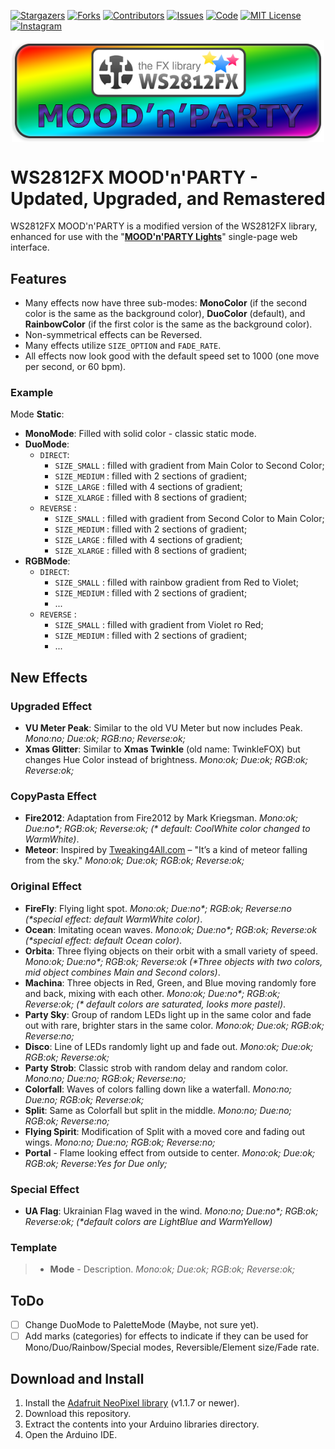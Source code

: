 
[![Stargazers][stars-shield]][stars-url]
[![Forks][forks-shield]][forks-url]
[![Contributors][contributors-shield]][contributors-url]
[![Issues][issues-shield]][issues-url]
[![Code][code-shileld]][code-url]
[![MIT License][license-shield]][license-url]
[![Instagram][instagram-shield]][instagram-url]

<p align="center"> <img src="https://github.com/BlockThor/WS2812FX_MOODnPARTY_Edition/blob/main/WS2812FX_MnP_logo.png" align="center" width="500"/> </p>

# WS2812FX MOOD'n'PARTY - Updated, Upgraded, and Remastered

WS2812FX MOOD'n'PARTY is a modified version of the WS2812FX library, enhanced for use with the "**[MOOD'n'PARTY Lights](https://github.com/BlockThor/MOODnPARTY_LIGHTS_WebInterface)**" single-page web interface.

## Features

- Many effects now have three sub-modes: **MonoColor** (if the second color is the same as the background color), **DuoColor** (default), and **RainbowColor** (if the first color is the same as the background color).
- Non-symmetrical effects can be Reversed.
- Many effects utilize `SIZE_OPTION` and `FADE_RATE`.
- All effects now look good with the default speed set to 1000 (one move per second, or 60 bpm).

### Example
Mode **Static**: 
- **MonoMode**: Filled with solid color - classic static mode.
- **DuoMode**: 
  * `DIRECT`: 
    + `SIZE_SMALL` : filled with gradient from Main Color to Second Color;
    + `SIZE_MEDIUM` : filled with 2 sections of gradient;
    + `SIZE_LARGE` : filled with 4 sections of gradient;
    + `SIZE_XLARGE` : filled with 8 sections of gradient;
  * `REVERSE` : 
    + `SIZE_SMALL` : filled with gradient from Second Color to Main Color;
    + `SIZE_MEDIUM` : filled with 2 sections of gradient;
    + `SIZE_LARGE` : filled with 4 sections of gradient;
    + `SIZE_XLARGE` : filled with 8 sections of gradient;
- **RGBMode**: 
  * `DIRECT`: 
    + `SIZE_SMALL` : filled with rainbow gradient from Red to Violet;
    + `SIZE_MEDIUM` : filled with 2 sections of gradient;
    + ...
  * `REVERSE` : 
    + `SIZE_SMALL` : filled with gradient from Violet ro Red;
    + `SIZE_MEDIUM` : filled with 2 sections of gradient;
    + ...

## New Effects

### Upgraded Effect

- **VU Meter Peak**: Similar to the old VU Meter but now includes Peak. _Mono:no; Due:ok; RGB:no; Reverse:ok;_
- **Xmas Glitter**: Similar to **Xmas Twinkle** (old name: TwinkleFOX) but changes Hue Color instead of brightness. _Mono:ok; Due:ok; RGB:ok; Reverse:ok;_

### CopyPasta Effect

- **Fire2012**: Adaptation from Fire2012 by Mark Kriegsman. _Mono:ok; Due:no*; RGB:ok; Reverse:ok; (* default: CoolWhite color changed to WarmWhite)_.
- **Meteor**: Inspired by [Tweaking4All.com](https://www.tweaking4all.com/hardware/arduino/adruino-led-strip-effects/#LEDStripEffectMeteorRain) – "It’s a kind of meteor falling from the sky." _Mono:ok; Due:ok; RGB:ok; Reverse:ok;_

### Original Effect

- **FireFly**: Flying light spot. _Mono:ok; Due:no*; RGB:ok; Reverse:no (*special effect: default WarmWhite color)_.
- **Ocean**: Imitating ocean waves. _Mono:ok; Due:no*; RGB:ok; Reverse:ok (*special effect: default Ocean color)_.
- **Orbita**: Three flying objects on their orbit with a small variety of speed. _Mono:ok; Due:no*; RGB:ok; Reverse:ok (*Three objects with two colors, mid object combines Main and Second colors)_.
- **Machina**: Three objects in Red, Green, and Blue moving randomly fore and back, mixing with each other. _Mono:ok; Due:no*; RGB:ok; Reverse:ok; (* default colors are saturated, looks more pastel)_.
- **Party Sky**: Group of random LEDs light up in the same color and fade out with rare, brighter stars in the same color. _Mono:ok; Due:ok; RGB:ok; Reverse:no;_
- **Disco**: Line of LEDs randomly light up and fade out. _Mono:ok; Due:ok; RGB:ok; Reverse:ok;_
- **Party Strob**: Classic strob with random delay and random color. _Mono:no; Due:no; RGB:ok; Reverse:no;_
- **Colorfall**: Waves of colors falling down like a waterfall. _Mono:no; Due:no; RGB:ok; Reverse:ok;_
- **Split**: Same as Colorfall but split in the middle. _Mono:no; Due:no; RGB:ok; Reverse:no;_
- **Flying Spirit**: Modification of Split with a moved core and fading out wings. _Mono:no; Due:no; RGB:ok; Reverse:no;_
- **Portal** - Flame looking effect from outside to center. _Mono:ok; Due:ok; RGB:ok; Reverse:Yes for Due only;_

### Special Effect

- **UA Flag**: Ukrainian Flag waved in the wind. _Mono:no; Due:no*; RGB:ok; Reverse:ok; (*default colors are LightBlue and WarmYellow)_

### Template

>- **Mode** - Description. _Mono:ok; Due:ok; RGB:ok; Reverse:ok;_

## ToDo

- [ ] Change DuoMode to PaletteMode (Maybe, not sure yet).
- [ ] Add marks (categories) for effects to indicate if they can be used for Mono/Duo/Rainbow/Special modes, Reversible/Element size/Fade rate.

## Download and Install

1. Install the [Adafruit NeoPixel library](https://github.com/adafruit/Adafruit_NeoPixel) (v1.1.7 or newer).
2. Download this repository.
3. Extract the contents into your Arduino libraries directory.
4. Open the Arduino IDE.


<!-- MARKDOWN LINKS & IMAGES -->
<!-- https://www.markdownguide.org/basic-syntax/#reference-style-links -->
[stars-shield]: https://img.shields.io/github/stars/BlockThor/WS2812FX_MOODnPARTY_Edition?logo=github&style=flat&labelColor=rgba(0%2C0%2C0%2C0.1)&color=rgba(0%2C0%2C0%2C0.1)
[stars-url]: https://github.com/BlockThor/WS2812FX_MOODnPARTY_Edition/stargazers
[forks-shield]: https://img.shields.io/github/forks/BlockThor/WS2812FX_MOODnPARTY_Edition?style=flat&labelColor=rgba(0%2C0%2C0%2C0.1)&color=rgba(0%2C0%2C0%2C0.1)
[forks-url]: https://github.com/BlockThor/WS2812FX_MOODnPARTY_Edition/network/members
[contributors-shield]: https://img.shields.io/github/contributors/BlockThor/WS2812FX_MOODnPARTY_Edition?style=flat&labelColor=rgba(0%2C0%2C0%2C0.1)&color=rgba(0%2C0%2C0%2C0.1)
[contributors-url]: https://github.com/BlockThor/WS2812FX_MOODnPARTY_Edition/graphs/contributors
[issues-shield]: https://img.shields.io/github/issues/BlockThor/WS2812FX_MOODnPARTY_Edition?style=flat&labelColor=rgba(0%2C0%2C0%2C0.1)&color=rgba(0%2C0%2C0%2C0.1)
[issues-url]: https://github.com/BlockThor/WS2812FX_MOODnPARTY_Edition/issues
[code-shileld]: https://img.shields.io/github/languages/code-size/BlockThor/WS2812FX_MOODnPARTY_Edition?style=flat&labelColor=rgba(0%2C0%2C0%2C0.1)&color=rgba(0%2C0%2C0%2C0.1)
[code-url]: https://github.com/BlockThor/WS2812FX_MOODnPARTY_Edition
[license-shield]: https://img.shields.io/github/license/BlockThor/WS2812FX_MOODnPARTY_Edition?style=flat&labelColor=rgba(0%2C0%2C0%2C0.1)&color=rgba(0%2C0%2C0%2C0.1)
[license-url]: https://github.com/BlockThor/WS2812FX_MOODnPARTY_Edition/blob/master/LICENSE
[instagram-shield]: https://img.shields.io/badge/-Instagram-black?style=flat&logo=Instagram&logoColor=%23E6EDF3&labelColor=rgba(0%2C0%2C0%2C0.1)&color=rgba(0%2C0%2C0%2C0.1)
[instagram-url]: https://instagram.com/vasylyudin/
